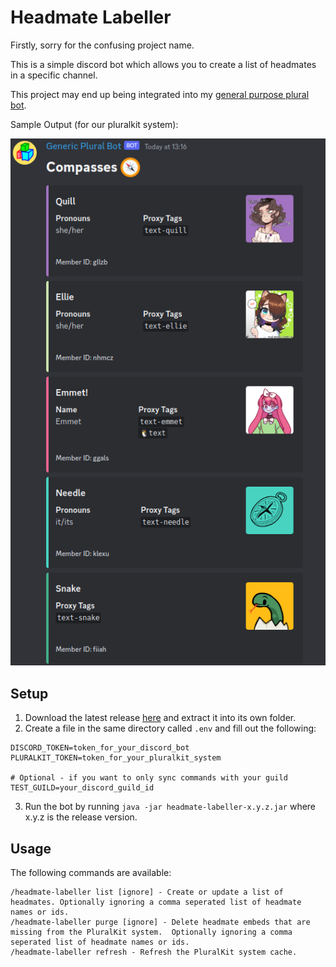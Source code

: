 # Headmate Labeller
Firstly, sorry for the confusing project name.

This is a simple discord bot which allows you to create a list of headmates in a specific channel.

This project may end up being integrated into my [general purpose plural bot](https://gitlab.com/Compass_System/compass-plural-bot).

Sample Output (for our pluralkit system):

![A header, "Compasses 🧭" followed by embeds for Quill, Ellie, Emmet!, Needle, and Snake, showing pronouns, proxytags, and sometimes the headmate name if display name doesn't match.](./resources/sample_output.png)

## Setup
1. Download the latest release [here](https://github.com/CompassSystem/headmate-labeller/releases/tag/latest) and extract it into its own folder.
2. Create a file in the same directory called `.env` and fill out the following:
```
DISCORD_TOKEN=token_for_your_discord_bot
PLURALKIT_TOKEN=token_for_your_pluralkit_system

# Optional - if you want to only sync commands with your guild
TEST_GUILD=your_discord_guild_id
```
3. Run the bot by running `java -jar headmate-labeller-x.y.z.jar` where x.y.z is the release version.

## Usage
The following commands are available:
```
/headmate-labeller list [ignore] - Create or update a list of headmates. Optionally ignoring a comma seperated list of headmate names or ids.
/headmate-labeller purge [ignore] - Delete headmate embeds that are missing from the PluralKit system.  Optionally ignoring a comma seperated list of headmate names or ids.
/headmate-labeller refresh - Refresh the PluralKit system cache.
```
